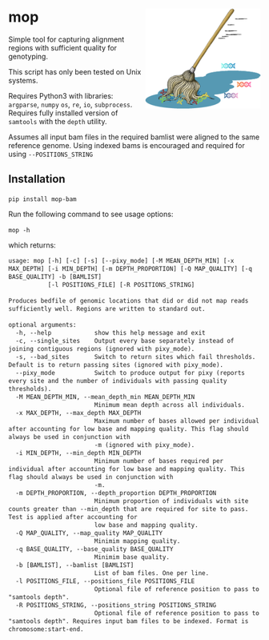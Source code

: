 # mop  <a href='https://github.com/RILAB/mop'><img src='fig/mop.png' align="right" height="200" /></a>

Simple tool for capturing alignment regions with sufficient quality for genotyping.

This script has only been tested on Unix systems.

Requires Python3 with libraries: `argparse`, `numpy` `os`, `re`, `io`, `subprocess`.
Requires fully installed version of `samtools` with the `depth` utility.

Assumes all input bam files in the required bamlist were aligned to the same reference genome.
Using indexed bams is encouraged and required for using `--POSITIONS_STRING` 


## Installation

`pip install mop-bam`

Run the following command to see usage options:

`mop -h`

which returns:

```
usage: mop [-h] [-c] [-s] [--pixy_mode] [-M MEAN_DEPTH_MIN] [-x MAX_DEPTH] [-i MIN_DEPTH] [-m DEPTH_PROPORTION] [-Q MAP_QUALITY] [-q BASE_QUALITY] -b [BAMLIST]
           [-l POSITIONS_FILE] [-R POSITIONS_STRING]

Produces bedfile of genomic locations that did or did not map reads sufficiently well. Regions are written to standard out.

optional arguments:
  -h, --help            show this help message and exit
  -c, --single_sites    Output every base separately instead of joining contiguous regions (ignored with pixy_mode).
  -s, --bad_sites       Switch to return sites which fail thresholds. Default is to return passing sites (ignored with pixy_mode).
  --pixy_mode           Switch to produce output for pixy (reports every site and the number of individuals with passing quality thresholds).
  -M MEAN_DEPTH_MIN, --mean_depth_min MEAN_DEPTH_MIN
                        Minimum mean depth across all individuals.
  -x MAX_DEPTH, --max_depth MAX_DEPTH
                        Maximum number of bases allowed per individual after accounting for low base and mapping quality. This flag should always be used in conjunction with
                        -m (ignored with pixy_mode).
  -i MIN_DEPTH, --min_depth MIN_DEPTH
                        Minimum number of bases required per individual after accounting for low base and mapping quality. This flag should always be used in conjunction with
                        -m.
  -m DEPTH_PROPORTION, --depth_proportion DEPTH_PROPORTION
                        Minimum proportion of individuals with site counts greater than --min_depth that are required for site to pass. Test is applied after accounting for
                        low base and mapping quality.
  -Q MAP_QUALITY, --map_quality MAP_QUALITY
                        Minimim mapping quality.
  -q BASE_QUALITY, --base_quality BASE_QUALITY
                        Minimim base quality.
  -b [BAMLIST], --bamlist [BAMLIST]
                        List of bam files. One per line.
  -l POSITIONS_FILE, --positions_file POSITIONS_FILE
                        Optional file of reference position to pass to "samtools depth".
  -R POSITIONS_STRING, --positions_string POSITIONS_STRING
                        Optional file of reference position to pass to "samtools depth". Requires input bam files to be indexed. Format is chromosome:start-end.
```

